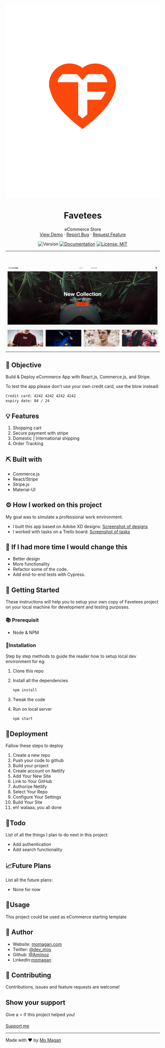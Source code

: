 <div align="center">

<!-- project logo  -->
 <img src="/src/assets/logo2.png">

</div>

<h1 align="center">Favetees</h1>

 <p align="center">
 	<!-- tagline or very short intro of your project -->
   eCommerce Store
    <br />
	 <!-- live demo link -->
    <a href="https://favetees.netlify.app/">View Demo</a>
    ·
	<!-- issue link here -->
    <a href="https://github.com/Amiinoz/favetees/issues">Report Bug</a>
    ·
	<!--  issue/discussion link -->
    <a href="https://github.com/Amiinoz/favetees/discussions/1">Request Feature</a>
  </p>

<div align="center">


<!-- Use Shields website (link in acknowledgement section) to generate these for your repo or just replace the links here with yours -->

![Version](https://img.shields.io/badge/version-0.1.0-blue.svg?cacheSeconds=2592000)
[![Documentation](https://img.shields.io/badge/documentation-yes-brightgreen.svg)]( https://favetees.netlify.app/)
[![License: MIT](https://img.shields.io/badge/License-MIT-yellow.svg)](#)


</div>

<hr />
<br />

<div align="center">

<!-- Add your project demo gif here -->

![Project Demo Gif](/src/assets/favetees.gif)

</div>





<hr />



## 🎯 Objective

Build & Deploy eCommerce App with React.js, Commerce.js, and Stripe.

To test the app please don't use your own credit card, use the blow instead:
```
Credit card: 4242 4242 4242 4242
expiry date: 04 / 24
```

## 💡 Features

1. Shopping cart
2. Secure payment with stripe
3. Domestic | International shipping
4. Order Tracking


## ⛏️ Built with

-   Commerce.js
-   React/Stripe
-   Stripe.js
-   Material-UI

## ⚙️ How I worked on this project
My goal was to simulate a professional work environment.
-  I built this app based on Adobe XD designs: [Screenshot of designs](/src/assets/big.jpeg)
- I worked with tasks on a Trello board: [Screenshot of tasks](/src/assets/trello.png)


## 🔄 If I had more time I would change this
- Better design
- More functionality
- Refactor some of the code.
- Add end-to-end tests with Cypress.

## 🏁 Getting Started

These instructions will help you to setup your own copy of Favetees project on your local machine for development and testing purposes.

### 📚 Prerequisit

-   Node & NPM

### 🧰Installation

Step by step methods to guide the reader how to setup local dev environment for eg:

1. Clone this repo
1. Install all the dependencies

    ```bash
    npm install
    ```

1. Tweak the code
1. Run on local server

    ```bash
    npm start
    ```

## 🚀Deployment

Fallow these steps to deploy

1. Create a new repo
2. Push your code to github
3. Build your project
4. Create account on Netlify
5. Add Your New Site
6. Link to Your GitHub
7. Authorize Netlify
8. Select Your Repo
9. Configure Your Settings
10. Build Your Site
11. eh! walaaa, you all done


## 📝Todo

List of all the things I plan to do next in this project:

-   Add authentication
-   Add search functionality

## 📈Future Plans

List all the future plans:

-   None for now

## 🎈Usage

This project could be used as eCommerce starting template

## 👤 Author


* Website: [momagan.com](https://www.momagan.com)
* Twitter: [@dev_mos](httmps:\/\/www.twitter.com\/@dev\_mos)
* Github: [@Amiinoz](https://github.com/Amiinoz)
* LinkedIn:[momagan](https://linkedin.com/in/Mo)

## 🤝 Contributing

Contributions, issues and feature requests are welcome!



## Show your support

Give a ⭐️ if this project helped you!

[ Support me ](https://www.patreon.com/Amiinoz)


***
Made with ❤️ by [Mo Magan](https://www.momagan.com)
